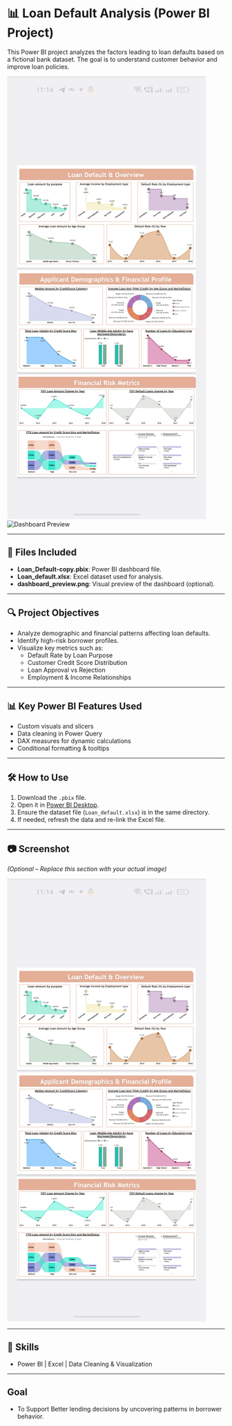 
# 📊 Loan Default Analysis (Power BI Project)

This Power BI project analyzes the factors leading to loan defaults based on a fictional bank dataset. The goal is to understand customer behavior and improve loan policies.

![Dashboard Preview](Dashboard_Screenshot.jpg)
![Dashboard Preview](Dashboard%20Screen%20shot.jpg)

---

## 📁 Files Included

- **Loan_Default-copy.pbix**: Power BI dashboard file.
- **Loan_default.xlsx**: Excel dataset used for analysis.
- **dashboard_preview.png**: Visual preview of the dashboard (optional).

---

## 🔍 Project Objectives

- Analyze demographic and financial patterns affecting loan defaults.
- Identify high-risk borrower profiles.
- Visualize key metrics such as:
  - Default Rate by Loan Purpose
  - Customer Credit Score Distribution
  - Loan Approval vs Rejection
  - Employment & Income Relationships

---

## 📊 Key Power BI Features Used

- Custom visuals and slicers
- Data cleaning in Power Query
- DAX measures for dynamic calculations
- Conditional formatting & tooltips

---

## 🛠️ How to Use

1. Download the `.pbix` file.
2. Open it in [Power BI Desktop](https://powerbi.microsoft.com/en-us/desktop/).
3. Ensure the dataset file (`Loan_default.xlsx`) is in the same directory.
4. If needed, refresh the data and re-link the Excel file.

---

## 📷 Screenshot

*(Optional – Replace this section with your actual image)*

![Loan Default Dashboard](Dashboard_Screenshot.jpg)

---

## 📌 Skills
-  Power BI | Excel | Data Cleaning & Visualization

---

## Goal
- To Support Better lending decisions by uncovering patterns in borrower behavior.
